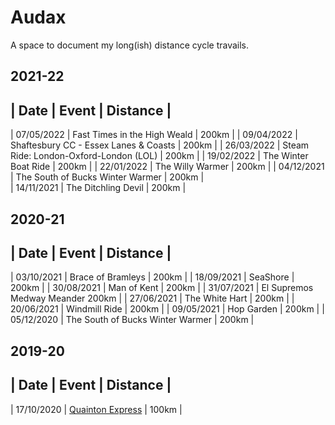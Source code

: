 # Audax

A space to document my long(ish) distance cycle travails.

## 2021-22

| Date | Event | Distance |
---
| 07/05/2022 | Fast Times in the High Weald | 200km |
| 09/04/2022 | Shaftesbury CC - Essex Lanes & Coasts | 200km |
| 26/03/2022 | Steam Ride: London-Oxford-London (LOL) | 200km |
| 19/02/2022 | The Winter Boat Ride | 200km |
| 22/01/2022 | The Willy Warmer | 200km |
| 04/12/2021 | The South of Bucks Winter Warmer | 200km |	
| 14/11/2021 | The Ditchling Devil | 200km |

## 2020-21

| Date | Event | Distance |
---
| 03/10/2021 | Brace of Bramleys | 200km |
| 18/09/2021 | SeaShore | 200km |
| 30/08/2021 | Man of Kent | 200km |
| 31/07/2021 | El Supremos Medway Meander 200km |
| 27/06/2021 | The White Hart | 200km |
| 20/06/2021 | Windmill Ride | 200km |
| 09/05/2021 | Hop Garden | 200km |
| 05/12/2020 | The South of Bucks Winter Warmer | 200km |

## 2019-20

| Date | Event | Distance |
---
| 17/10/2020 | [Quainton Express](/2019-20/quainton-express-2020) | 100km |